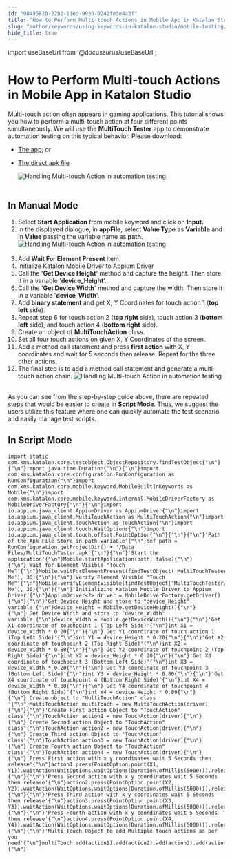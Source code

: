 ```yaml
---
id: "98495820-22b2-11ed-9930-0242fe3e4a3f"
title: "How to Perform Multi-touch Actions in Mobile App in Katalon Studio"
slug: "author/keywords/using-keywords-in-katalon-studio/mobile-testing/how-to-perform-multi-touch-actions-in-mobile-app-in-katalon-studio"
hide_title: true
---
```

import useBaseUrl from '@docusaurus/useBaseUrl';


# <a id="id" class="anchor_top_offset"/><a id="ariaid-title1" class="anchor_top_offset"/>How to Perform Multi-touch Actions in Mobile App in <span xmlns="http://www.w3.org/1999/xhtml" className="ph">Katalon Studio</span> 

<p xmlns="http://www.w3.org/1999/xhtml" className="p">Multi-touch action often appears in gaming applications. This   tutorial shows you how to perform a multi-touch action at four   different points simultaneously. We will use the <strong className="ph b">MultiTouch     Tester</strong> app to demonstrate automation testing on this   typical behavior. Please download:</p> 
<ul xmlns="http://www.w3.org/1999/xhtml" className="ul"><li className="li">     <a className="xref j-external-link" href="https://play.google.com/store/apps/details?id=com.the511plus.MultiTouchTester" target="_blank">The       app</a>; or</li><li className="li">     <p className="p">       <a className="xref j-external-link" href="https://www.appsapk.com/multitouch-tester/" target="_blank">The direct         apk file</a>     </p>     <p className="p">       <img className="image" src={useBaseUrl("https://github.com/katalon-studio/docs-images/raw/master/katalon-studio/tutorials/handle_multi_touch_action/Handling-Multi-touch-Action.png")} alt="Handling Multi-touch Action in automation testing" /><br /><br />     </p>   </li></ul> 
    

## <a id="id_1" class="anchor_top_offset"/>In Manual Mode

    
      
<ol xmlns="http://www.w3.org/1999/xhtml" className="ol">   <li className="li">Select <strong className="ph b">Start Application</strong> from mobile keyword     and click on <strong className="ph b">Input.</strong>   </li>   <li className="li">In the displayed dialogue, in <strong className="ph b">appFile</strong>, select     <strong className="ph b">Value Type</strong> as <strong className="ph b">Variable</strong> and in     <strong className="ph b">Value</strong> passing the variable name as     <strong className="ph b">path</strong>. <img className="image" src={useBaseUrl("https://github.com/katalon-studio/docs-images/raw/master/katalon-studio/tutorials/handle_multi_touch_action/Handling-Multi-touch-Action-1.png")} alt="Handling Multi-touch Action in automation testing" /><br /><br />   </li>   <li className="li">Add <strong className="ph b">Wait For Element Present</strong> item.</li>   <li className="li">Initialize Katalon Mobile Driver to Appium Driver</li>   <li className="li">Call the '<strong className="ph b">Get Device Height</strong>' method and     capture the height. Then store it in a variable     '<strong className="ph b">device_Height</strong>'.</li>   <li className="li">Call the '<strong className="ph b">Get Device Width</strong>' method and capture     the width. Then store it in a variable     '<strong className="ph b">device_Width</strong>'.</li>   <li className="li">Add <strong className="ph b">binary statement</strong> and get X, Y Coordinates     for touch action 1 (<strong className="ph b">top left</strong> side).</li>   <li className="li">Repeat step 6 for touch action 2 (<strong className="ph b">top right</strong>     side), touch action 3 (<strong className="ph b">bottom left</strong> side), and     touch action 4 (<strong className="ph b">bottom right</strong> side).</li>   <li className="li">Create an object of <strong className="ph b">MultiTouchAction</strong>     class.</li>   <li className="li">Set all four touch actions on given X, Y Coordinates of the     screen.</li>   <li className="li">Add a method call statement and press <strong className="ph b">first       action</strong> with X, Y coordinates and wait for 5 seconds then     release. Repeat for the three other actions.</li>   <li className="li">The final step is to add a method call statement and generate a     multi-touch action chain. <img className="image" src={useBaseUrl("https://github.com/katalon-studio/docs-images/raw/master/katalon-studio/tutorials/handle_multi_touch_action/Handling-Multi-touch-Action-2.png")} alt="Handling Multi-touch Action in automation testing" /><br /><br />   </li> </ol> 
      
<p xmlns="http://www.w3.org/1999/xhtml" className="p">As you can see from the step-by-step guide above, there are   repeated steps that would be easier to create in <strong className="ph b">Script     Mode</strong>. Thus, we suggest the users utilize this feature   where one can quickly automate the test scenario and easily manage   test scripts.</p> 
    
  
    

## <a id="id_2" class="anchor_top_offset"/>In Script Mode

    
              
<pre xmlns="http://www.w3.org/1999/xhtml" className="pre codeblock"><code>import static com.kms.katalon.core.testobject.ObjectRepository.findTestObject{"\n"}{"\n"}import java.time.Duration{"\n"}{"\n"}import com.kms.katalon.core.configuration.RunConfiguration as RunConfiguration{"\n"}import com.kms.katalon.core.mobile.keyword.MobileBuiltInKeywords as Mobile{"\n"}import com.kms.katalon.core.mobile.keyword.internal.MobileDriverFactory as MobileDriverFactory{"\n"}{"\n"}import io.appium.java_client.AppiumDriver as AppiumDriver{"\n"}import io.appium.java_client.MultiTouchAction as MultiTouchAction{"\n"}import io.appium.java_client.TouchAction as TouchAction{"\n"}import io.appium.java_client.touch.WaitOptions{"\n"}import io.appium.java_client.touch.offset.PointOption{"\n"}{"\n"}{"\n"}'Path of the Apk File Store in path variable'{"\n"}def path = RunConfiguration.getProjectDir() + '/Data Files/MultiTouchTester.apk'{"\n"}{"\n"}'Start the application'{"\n"}Mobile.startApplication(path, false){"\n"}{"\n"}'Wait for Element Visible "Touch Me"'{"\n"}Mobile.waitForElementPresent(findTestObject('MultiTouchTester/text_Touch Me'), 30){"\n"}{"\n"}'Verify Element Visible "Touch Me"'{"\n"}Mobile.verifyElementVisible(findTestObject('MultiTouchTester/text_Touch Me'), 30){"\n"}{"\n"}'Initializing Katalon Mobile Driver to Appium Driver'{"\n"}AppiumDriver&lt;?&gt; driver = MobileDriverFactory.getDriver(){"\n"}{"\n"}'Get Device Height and store to "device_Height" variable'{"\n"}device_Height = Mobile.getDeviceHeight(){"\n"}{"\n"}'Get Device Width and store to "device_Width" variable'{"\n"}device_Width = Mobile.getDeviceWidth(){"\n"}{"\n"}'Get X1 coordinate of touchpoint 1 (Top Left Side)'{"\n"}int X1 = device_Width * 0.20{"\n"}{"\n"}'Get Y1 coordinate of touch action 1 (Top Left Side)'{"\n"}int Y1 = device_Height * 0.20{"\n"}{"\n"}'Get X2 coordinate of touchpoint 2 (Top Right Side)'{"\n"}int X2 = device_Width * 0.80{"\n"}{"\n"}'Get Y2 coordinate of touchpoint 2 (Top Right Side)'{"\n"}int Y2 = device_Height * 0.20{"\n"}{"\n"}'Get X3 coordinate of touchpoint 3 (Bottom Left Side)'{"\n"}int X3 = device_Width * 0.20{"\n"}{"\n"}'Get Y3 coordinate of touchpoint 3 (Bottom Left Side)'{"\n"}int Y3 = device_Height * 0.80{"\n"}{"\n"}'Get X4 coordinate of touchpoint 4 (Bottom Right Side)'{"\n"}int X4 = device_Width * 0.80{"\n"}{"\n"}'Get Y4 coordinate of touchpoint 4 (Bottom Right Side)'{"\n"}int Y4 = device_Height * 0.80{"\n"}{"\n"}'Create object to "MultiTouchAction" class '{"\n"}MultiTouchAction multiTouch = new MultiTouchAction(driver){"\n"}{"\n"}'Create First action Object to "TouchAction" class'{"\n"}TouchAction action1 = new TouchAction(driver){"\n"}{"\n"}'Create Second action Object to "TouchAction" class'{"\n"}TouchAction action2 = new TouchAction(driver){"\n"}{"\n"}'Create Third action Object to "TouchAction" class'{"\n"}TouchAction action3 = new TouchAction(driver){"\n"}{"\n"}'Create Fourth action Object to "TouchAction" class'{"\n"}TouchAction action4 = new TouchAction(driver){"\n"}{"\n"}'Press First action with x y coordinates wait 5 Seconds then release'{"\n"}action1.press(PointOption.point(X1, Y1)).waitAction(WaitOptions.waitOptions(Duration.ofMillis(5000))).release(){"\n"}{"\n"}'Press Second action with x y coordinates wait 5 Seconds then release'{"\n"}action2.press(PointOption.point(X2, Y2)).waitAction(WaitOptions.waitOptions(Duration.ofMillis(5000))).release(){"\n"}{"\n"}'Press Third action with x y coordinates wait 5 Seconds then release'{"\n"}action3.press(PointOption.point(X3, Y3)).waitAction(WaitOptions.waitOptions(Duration.ofMillis(5000))).release(){"\n"}{"\n"}'Press Fourth action with x y coordinates wait 5 Seconds then release'{"\n"}action4.press(PointOption.point(X4, Y4)).waitAction(WaitOptions.waitOptions(Duration.ofMillis(5000))).release(){"\n"}{"\n"}'Multi Touch Object to add Multiple touch actions as per you need'{"\n"}multiTouch.add(action1).add(action2).add(action3).add(action4).perform(){"\n"}</code></pre> 
          
  
